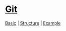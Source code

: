 # [<span style="color:black;">Git</span>](file:../Index.md)
[Basic](file:./1-Git-Basic.md) | [Structure](file:./2-Git-Structure.md) | [Example](file:./3-Git-Example.md) 

<br>
